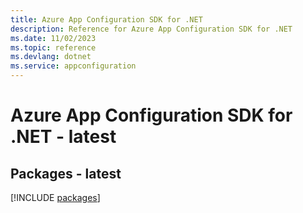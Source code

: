 ```yaml
---
title: Azure App Configuration SDK for .NET
description: Reference for Azure App Configuration SDK for .NET
ms.date: 11/02/2023
ms.topic: reference
ms.devlang: dotnet
ms.service: appconfiguration
---
```

# Azure App Configuration SDK for .NET - latest
## Packages - latest
[!INCLUDE [packages](app-configuration-index.md)]